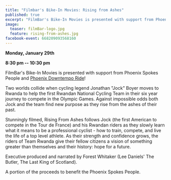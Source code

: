 ```yaml
---
title: "Filmbar's Bike-In Movies: Rising from Ashes"
published: true
excerpt: "FilmBar's Bike-In Movies is presented with support from Phoenix Spokes People and Phoenix Downtempo Ride!"
image:
  teaser: filmBar-logo.jpg
  feature: rising-from-ashes.jpg
facebook-event: 668209093568160
---
```


**Monday, January 29th**

**8:30 pm -- 10:30 pm**

FilmBar's Bike-In Movies is presented with support from Phoenix Spokes People and [Phoenix Downtempo Ride](http://downtempo.bike)!

Two worlds collide when cycling legend Jonathan "Jock" Boyer moves to Rwanda to help the first Rwandan National Cycling Team in their six year journey to compete in the Olympic Games. Against impossible odds both Jock and the team find new purpose as they rise from the ashes of their past.

Stunningly filmed, Rising From Ashes follows Jock (the first American to compete in the Tour de France) and his Rwandan riders as they slowly learn what it means to be a professional cyclist - how to train, compete, and live the life of a top level athlete. As their strength and confidence grows, the riders of Team Rwanda give their fellow citizens a vision of something greater than themselves and their history: hope for a future.

Executive produced and narrated by Forest Whitaker (Lee Daniels' The Butler, The Last King of Scotland).

A portion of the proceeds to benefit the Phoenix Spokes People.
